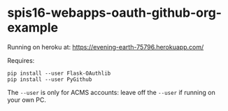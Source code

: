 # spis16-webapps-oauth-github-org-example 

Running on heroku at: <https://evening-earth-75796.herokuapp.com/>

Requires:

```
pip install --user Flask-OAuthlib
pip install --user PyGithub
```

The `--user` is only for ACMS accounts: leave off the `--user` if running on your own PC.




